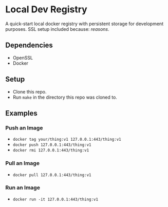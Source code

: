 # Local Dev Registry

A quick-start local docker registry with persistent storage for
development purposes. SSL setup included because:
_reasons_.

## Dependencies

- OpenSSL
- Docker

## Setup

- Clone this repo.
- Run `make` in the directory this repo was cloned to. 

## Examples

### Push an Image

- `docker tag your/thing:v1 127.0.0.1:443/thing:v1`
- `docker push 127.0.0.1:443/thing:v1`
- `docker rmi 127.0.0.1:443/thing:v1`

### Pull an Image

- `docker pull 127.0.0.1:443/thing:v1` 

### Run an Image

- `docker run -it 127.0.0.1:443/thing:v1` 

